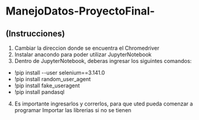 # ManejoDatos-ProyectoFinal-
## (Instrucciones)
1. Cambiar la direccion donde se encuentra el Chromedriver
2. Instalar anacondo para poder utilizar  JupyterNotebook
3. Dentro de JupyterNotebook, deberas ingresar los siguintes comandos:
  * !pip install --user selenium==3.141.0
  * !pip install random_user_agent
  * !pip install fake_useragent
  * !pip install pandasql
4. Es importante ingresarlos y correrlos, para que uted pueda comenzar a programar
Importar las librerias si no se tienen
